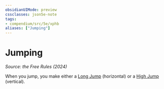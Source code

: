 ```yaml
---
obsidianUIMode: preview
cssclasses: json5e-note
tags:
- compendium/src/5e/xphb
aliases: ["Jumping"]
---
```

# Jumping
*Source: the Free Rules (2024)* 

When you jump, you make either a [Long Jump](long-jump-xphb.md) (horizontal) or a [High Jump](high-jump-xphb.md) (vertical).